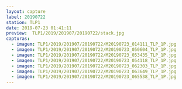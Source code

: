 ```yaml
---
layout: capture
label: 20190722
station: TLP1
date: 2019-07-23 01:41:11
preview:  TLP1/2019/201907/20190722/stack.jpg
capturas:
  - imagem: TLP1/2019/201907/20190722/M20190723_014111_TLP_1P.jpg
  - imagem: TLP1/2019/201907/20190722/M20190723_050604_TLP_1P.jpg
  - imagem: TLP1/2019/201907/20190722/M20190723_053435_TLP_1P.jpg
  - imagem: TLP1/2019/201907/20190722/M20190723_054118_TLP_1P.jpg
  - imagem: TLP1/2019/201907/20190722/M20190723_062303_TLP_1P.jpg
  - imagem: TLP1/2019/201907/20190722/M20190723_063649_TLP_1P.jpg
  - imagem: TLP1/2019/201907/20190722/M20190723_065538_TLP_1P.jpg
---
```

